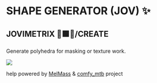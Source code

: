 
# SHAPE GENERATOR (JOV) ✨
## JOVIMETRIX 🔺🟩🔵/CREATE
<p>Generate polyhedra for masking or texture work.</p>

![](https://raw.githubusercontent.com/Amorano/Jovimetrix-examples/master/node/SHAPE%20GENERATOR/SHAPE%20GENERATOR.gif)

help powered by [MelMass](https://github.com/melMass) & [comfy_mtb](https://github.com/melMass/comfy_mtb) project

